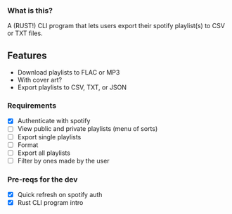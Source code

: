 ### What is this?

A (RUST!) CLI program that lets users export their spotify playlist(s) to CSV or TXT files.

## Features

- Download playlists to FLAC or MP3
- With cover art?
- Export playlists to CSV, TXT, or JSON

### Requirements

- [x] Authenticate with spotify
- [ ] View public and private playlists (menu of sorts)
- [ ] Export single playlists
- [ ] Format
- [ ] Export all playlists
- [ ] Filter by ones made by the user

### Pre-reqs for the dev

- [x] Quick refresh on spotify auth
- [x] Rust CLI program intro
